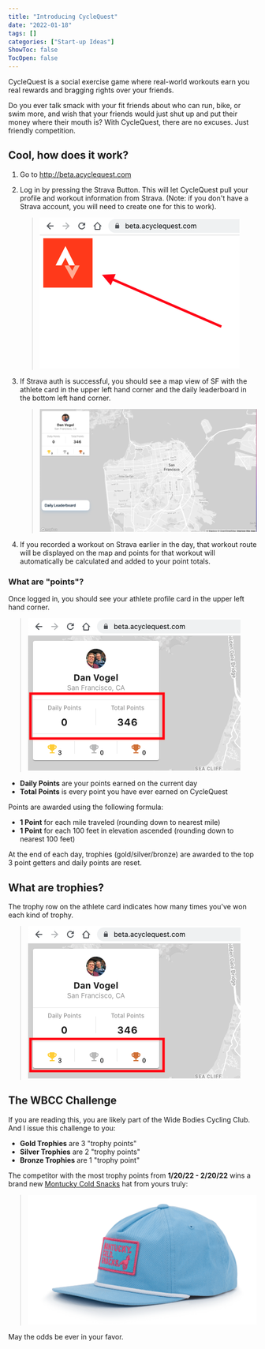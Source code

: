 ```yaml
---
title: "Introducing CycleQuest"
date: "2022-01-18"
tags: []
categories: ["Start-up Ideas"]
ShowToc: false
TocOpen: false
---
```


CycleQuest is a social exercise game where real-world workouts earn you
real rewards and bragging rights over your friends.

Do you ever talk smack with your fit friends about who can run, bike, or swim
more, and wish that your friends would just shut up and put their money where their mouth is? With CycleQuest, there are no excuses. Just friendly
competition.

## Cool, how does it work?

1. Go to http://beta.acyclequest.com

2. Log in by pressing the Strava Button. This will let CycleQuest pull your
   profile and workout information from Strava. (Note: if you don't have a
   Strava account, you will need to create one for this to work).

   > ![CycleQuest Login](../../cyclequest-login.png)

3. If Strava auth is successful, you should see a map view of SF with the
   athlete card in the upper left hand corner and the daily leaderboard in the
   bottom left hand corner.

   > ![Map View](../../full-view.png)

4. If you recorded a workout on Strava earlier in the day, that workout route
   will be displayed on the map and points for that workout will automatically
   be calculated and added to your point totals.

### What are "points"?

Once logged in, you should see your athlete profile card in the upper left
hand corner.

> ![Athlete Profile](../../athlete-points.png)

- **Daily Points** are your points earned on the current day
- **Total Points** is every point you have ever earned on CycleQuest

Points are awarded using the following formula:

- **1 Point** for each mile traveled (rounding down to nearest mile)
- **1 Point** for each 100 feet in elevation ascended (rounding down to nearest
  100 feet)

At the end of each day, trophies (gold/silver/bronze) are awarded to the top 3
point getters and daily points are reset.

## What are trophies?

The trophy row on the athlete card indicates how many times you've won each
kind of trophy.

> ![Athlete Trophies](../../athlete-trophies.png)

## The WBCC Challenge

If you are reading this, you are likely part of the Wide Bodies Cycling Club.
And I issue this challenge to you:

- **Gold Trophies** are 3 "trophy points"
- **Silver Trophies** are 2 "trophy points"
- **Bronze Trophies** are 1 "trophy point"

The competitor with the most trophy points from **1/20/22 - 2/20/22** wins
a brand new [Montucky Cold Snacks](https://montuckycoldsnacks.com/collections/all/products/who-doesnt-like-a-blue-and-pink-combo) hat from yours truly:

> ![Montucky Hat](../../Montucky-hat.png)

May the odds be ever in your favor.

